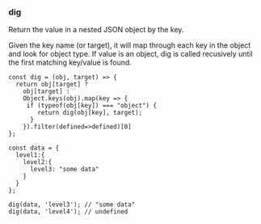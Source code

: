### dig

Return the value in a nested JSON object by the key.

Given the key name (or target), it will map through each key in the object and look for object type.
If value is an object, dig is called recusively until the first matching key/value is found.

```
const dig = (obj, target) => {
  return obj[target] ?
    obj[target] :
    Object.keys(obj).map(key => {
     if (typeof(obj[key]) === "object") {
        return dig(obj[key], target);
      }
    }).filter(defined=>defined)[0]
};
```

```
const data = {
  level1:{
    level2:{
      level3: "some data"
    }
  }
};

dig(data, 'level3'); // "some data"
dig(data, 'level4'); // undefined
```
